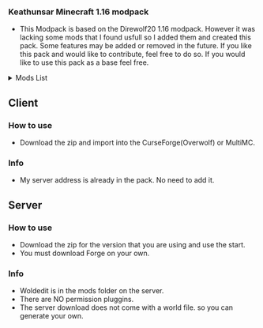 ### Keathunsar Minecraft 1.16 modpack
- This Modpack is based on the Direwolf20 1.16 modpack. However it was lacking some mods that I found usfull so I added them and created this pack. Some features may be added or removed in the future. If you like this pack and would like to contribute, feel free to do so. If you would like to use this pack as a base feel free.

<details> <summary>Mods List</summary>
absentbydesign-1.16.4-1.3.2.jar</br>
aiotbotania-1.16.4-1.7.1.jar</br>
AkashicTome-1.4-16.jar</br>
AppleSkin-mc1.16.2-forge-1.0.14.jar</br>
appliedenergistics2-8.2.0.jar</br>
archers_paradox-1.16.3-1.1.1.jar</br>
architectury-1.5.105-forge.jar</br>
ars_nouveau-1.16.4-1.11.3.jar</br>
astralsorcery-1.16.4-1.13.9.jar</br>
AutoRegLib-1.6-47.jar</br>
baubley-heart-canisters-1.16.4-1.1.2.jar</br>
BetterAdvancements-1.16.4-0.1.0.104.jar</br>
BloodMagic-1.16.4-3.1.0-15.jar</br>
Bookshelf-1.16.5-10.0.1.jar</br>
Botania-1.16.4-411.jar</br>
botanicalmachinery-1.16.4-0.3.3.jar</br>
BotanyPots-1.16.5-7.0.2.jar</br>
BotanyTrees-1.16.5-3.0.1.jar</br>
buildinggadgets-1.16.4-3.7.3.jar</br>
bwncr-1.16.4-3.9.16.jar</br>
cc-tweaked-1.16.4-1.95.2.jar</br>
charginggadgets-1.3.0.jar</br>
chiselsandbits-0.2.10-RELEASE.jar</br>
chocolate-1.3.0-1.16.4.jar</br>
citadel-1.5.3.jar</br>
ClickMachine-1.16.4-4.3.0.jar</br>
cloth-config-forge-4.1.3.jar</br>
Clumps-6.0.0.13.jar</br>
CodeChickenLib-1.16.4-3.5.1.408-universal.jar</br>
cofh_core-1.16.3-1.1.6.jar</br>
comforts-forge-1.16.4-4.0.1.0.jar</br>
CommonCapabilities-1.16.4-2.5.5.jar</br>
Controlling-7.0.0.12.jar</br>
CookingForBlockheads_1.16.3-9.2.2.jar</br>
create-mc1.16.3_v0.3e.jar</br>
culinaryconstruct-forge-1.16.5-4.0.0.3.jar</br>
curios-forge-1.16.5-4.0.4.0.jar</br>
Cyclic-1.16.5-1.1.5.jar</br>
CyclopsCore-1.16.4-1.11.1.jar</br>
DarkUtilities-1.16.4-7.0.8.jar</br>
DefaultOptions_1.16.3-12.2.0.jar</br>
DeLogger-1.16.5-1.0.9+mc-1.16.5.jar</br>
demagnetize-forge-1.16.2-1.2.2.jar</br>
doomangelring-1.16.4-1.0.0.jar</br>
DungeonCrawl-1.16.3-2.2.4.jar</br>
elevatorid-1.16.5-1.7.12.jar</br>
emojiful-1.16.4-2.1.4.jar</br>
EnchantmentDescriptions-1.16.5-7.0.2.jar</br>
endercompass-3.1.jar</br>
EnderStorage-1.16.4-2.7.1.166-universal.jar</br>
ensorcellation-1.16.3-1.1.2.jar</br>
entangled-1.2.10-mc1.16.5.jar</br>
entitydetectors-1.16.4-1.1.0.1.jar</br>
envirocore-1.16.5-3.0.7.1.jar</br>
envirotech-1.16.5-3.0.7.1.jar</br>
extcaves-2.4.jar</br>
extradisks-1.16.4-1.5.0.jar</br>
ExtraStorage-1.16.4-1.3.1.jar</br>
ExtremeReactors2-1.16.4-2.0.21.jar</br>
extremeSoundMuffler-3.7_Forge-1.16.5.jar</br>
FallingTree-Forge-1.16.5-2.10.0.jar</br>
FastFurnace-1.16.4-4.4.0.jar</br>
FastLeafDecay-v25.jar</br>
FastWorkbench-1.16.4-4.5.0.jar</br>
ferritecore-1.1.1.jar</br>
findme-1.16.3-2.1.0.0.jar</br>
flatbedrock-1.16.4-1.1.6.jar</br>
FluxNetworks-1.16.5-6.1.6.11.jar</br>
FriendlyFire-1.16.4-6.0.3.jar</br>
ftb-backups-2.1.1.6.jar</br>
ftb-chunks-1604.2.2.62.jar</br>
ftb-essentials-1604.1.0.13.jar</br>
ftb-gui-library-1605.2.1.37-forge.jar</br>
ftb-janitor-1604.1.0.17.jar</br>
ftb-janitor-1604.1.0.18.jar</br>
ftb-ranks-1604.1.1.10.jar</br>
ftb-teams-1604.1.0.15-forge.jar</br>
furniture-7.0.0-pre19-1.16.3.jar</br>
geckolib-forge-1.16.5-3.0.12.jar</br>
glassential-forge-1.16.4-1.1.5.jar</br>
gravestone-1.16.5-1.0.1.jar</br>
harvest-1.16.3-1.0.3.jar</br>
ice_ice_baby-1.16.4-3.0.1.jar</br>
ImmersiveEngineering-1.16.5-4.2.1-131.jar</br>
immersiveposts-1.16.3-3.0.0.jar</br>
improved-stations-2.0.1.jar</br>
industrial-foregoing-1.16.5-3.2.9.1-fbef27c.jar</br>
IntegratedCrafting-1.16.4-1.0.11.jar</br>
IntegratedDynamics-1.16.4-1.4.2.jar</br>
IntegratedDynamics-1.16.4-1.4.3.jar</br>
integratednbt-1.16.4-1.4.0.jar</br>
IntegratedTerminals-1.16.4-1.1.1.jar</br>
IntegratedTunnels-1.16.4-1.6.16.jar</br>
inventorysorter-1.16.1-18.1.0.jar</br>
inzheFoPCore-v.1.1.0.jar</br>
ironchest-1.16.4-11.2.10.jar</br>
itemcollectors-1.0.10-mc1.16.5.jar</br>
JAMD-1.1.4-beta+mc-1.16.4.jar</br>
JAVD-2.5.45+mc-1.16.5.jar</br>
jei-1.16.4-7.6.1.66.jar</br>
jeiintegration_1.16.4-6.1.1.11.jar</br>
JustEnoughProfessions-1.16.3-1.1.jar</br>
JustEnoughResources-1.16.4-0.12.0.104.jar</br>
Krate-1.16.4-0.1.2.jar</br>
kubejs-1605.3.6-build.160-forge.jar</br>
kubejs-blood-magic-1604.1.0.4.jar</br>
kubejs-create-1604.1.0.4.jar</br>
kubejs-immersive-engineering-1604.1.0.12.jar</br>
kubejs-mekanism-1604.1.1.6.jar</br>
kubejs-thermal-1604.1.0.5.jar</br>
kubejs-ui-1604.1.0.13-forge.jar</br>
lanterncolors-1.16.3-2.1.1.jar</br>
LibX-1.16.3-1.0.11.jar</br>
light-overlay-5.6.1.jar</br>
Lollipop-1.16.4-3.2.5.jar</br>
LostTrinkets-1.16.4-0.1.18.jar</br>
mana-and-artifice-1.2.1.9.jar</br>
Mantle-1.16.5-1.6.79.jar</br>
mcjtylib-1.16-5.0.15.jar</br>
mcw-bridges-1.0.5-mc1.16.5-4.jar</br>
mcw-doors-1.0.2-mc1.16.5.jar</br>
mcw-roofs-2.0.1-mc1.16.5-4.jar</br>
mcw-trapdors-1.0.1-mc1.16.5.jar</br>
mcw-windows-1.0.2-mc1.16.4.jar</br>
Mekanism-1.16.4-10.0.19.446.jar</br>
MekanismGenerators-1.16.4-10.0.19.446.jar</br>
MekanismTools-1.16.4-10.0.19.446.jar</br>
metalbushesmod-v1.16.4-2.2.jar</br>
mgui-1.16.4-3.1.3.jar</br>
minecolonies-0.13.601-ALPHA-universal.jar</br>
MiniCoal2-1.16.1-0.0.2-universal.jar</br>
mininggadgets-1.7.1.jar</br>
modnametooltip_1.16.2-1.15.0.jar</br>
modular-routers-1.16.4-7.3.1-50.jar</br>
moredragoneggs-1.4.jar</br>
Morph-o-Tool-1.4-27.jar</br>
Morpheus-1.16.4-4.2.68.jar</br>
MouseTweaks-2.13-mc1.16.2.jar</br>
movingelevators-1.2.33-mc1.16.5.jar</br>
MythicBotany-1.16.3-1.2.4.jar</br>
NaturesAura-34.0.jar</br>
NaturesCompass-1.16.5-1.8.6.jar</br>
Neat 1.7-27.jar</br>
NeverNeededOrWanted-1.16.4-1.0.8.jar</br>
observerlib-1.16.4-1.5.1.jar</br>
Patchouli-1.16.4-48.jar</br>
Placebo-1.16.4-4.4.1.jar</br>
pneumaticcraft-repressurized-1.16.5-2.9.5-128.jar</br>
pocketstorage-1.16.3-0.7.6.jar</br>
portality-1.16.4-3.2.0.jar</br>
Powah-1.16.4-2.3.10.jar</br>
PrettyPipes-1.9.1.jar</br>
Psi 1.16-91.jar</br>
QQP 1.1.2.jar</br>
QuantumStorage-1.16.4-5.3.0.jar</br>
Quark-r2.4-303.jar</br>
QuarkOddities-1.16.3.jar</br>
quartz-chests-1603.1.0.8.jar</br>
rangedpumps-0.8.2.jar</br>
ratlantis-1.0.0-1.16.3.jar</br>
rats-7.1.1-1.16.5.jar</br>
recipebuffers-2.1.jar</br>
refinedpipes-0.5.jar</br>
refinedstorage-1.9.11.jar</br>
refinedstorageaddons-0.7.2.jar</br>
reliquary-1.16.3-1.3.4.1061.jar</br>
restrictions-1.16-3.0.3.jar</br>
rftoolsbase-1.16-2.0.9.jar</br>
rftoolsbuilder-1.16-3.0.13.jar</br>
rftoolscontrol-1.16-4.0.6.jar</br>
rftoolspower-1.16-3.0.8.jar</br>
rftoolsstorage-1.16-2.0.8.jar</br>
rftoolsutility-1.16-3.0.20.jar</br>
rhino-1.7.13-build.14.jar</br>
RingsOfAscension-1.16.4-1.6.0.jar</br>
rsgauges-1.16.4-1.2.8.jar</br>
rsrequestify-1.16.3-2.0.1.jar</br>
Runelic-1.16.4-6.0.5.jar</br>
serverconfigupdater-1.3.jar</br>
Shrink-1.16.4-1.0.7.jar</br>
shutupexperimentalsettings-1.0.3.jar</br>
SilentLib-1.16.3-4.9.1+64.jar</br>
SilentMechanisms-1.16.3-0.8.9+74.jar</br>
simplemagnets-1.0.13-mc1.16.5.jar</br>
simplybackpacks-1.16.3-1.4.13.jar</br>
SimplyJetpacks2-1.16.4-2.6.6.0.jar</br>
snad-1.0.4-1.16.5.jar</br>
SolarFluxReborn-1.16.3-16.2.3.jar</br>
SpawnerFix-1.16.2-1.0.0.2.jar</br>
Statues-1.16.3-0.1.6.3.jar</br>
StorageDrawers-1.16.3-8.2.2.jar</br>
structurize-0.13.113-ALPHA-universal.jar</br>
supermartijn642configlib-1.0.4-mc1.16.jar</br>
tetra-1.16.4-3.6.0.jar</br>
theoneprobe-1.16-3.0.7.jar</br>
thermal_cultivation-1.16.3-1.1.6.jar</br>
thermal_expansion-1.16.3-1.1.6.jar</br>
thermal_foundation-1.16.3-1.1.6.jar</br>
thermal_innovation-1.16.3-1.1.7.jar</br>
thermal_locomotion-1.16.3-1.1.6.jar</br>
The_Undergarden-1.16.5-0.4.5.jar</br>
TipTheScales-1.16.4-3.0.0.10.jar</br>
titanium-1.16.4-3.2.5.jar</br>
Toast-Control-1.16.4-4.3.1.jar</br>
TOOLKIT-2.0.0.jar</br>
torchmaster-2.3.6.jar</br>
trashcans-1.0.7-mc1.16.4.jar</br>
valkyrielib-1.16.5-3.0.7.1.jar</br>
Waystones_1.16.3-7.3.1.jar</br>
woot-1.16.4-1.0.3.1.jar</br>
wormhole-1.1.4-mc1.16.3.jar</br>
xnet-1.16-3.0.11.jar</br>
XNetGases-1.16.4-2.2.3.jar</br>
ZeroCore2-1.16.4-2.0.19.jar</br>
</details>


## Client

### How to use
- Download the zip and import into the CurseForge(Overwolf) or MultiMC.

### Info
- My server address is already in the pack. No need to add it.

## Server

### How to use
- Download the zip for the version that you are using and use the start.
- You must download Forge on your own.

### Info
- Woldedit is in the mods folder on the server.
- There are NO permission pluggins.
- The server download does not come with a world file. so you can generate your own.